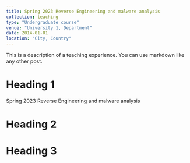 ```yaml
---
title: Spring 2023 Reverse Engineering and malware analysis
collection: teaching
type: "Undergraduate course"
venue: "University 1, Department"
date: 2014-01-01
location: "City, Country"
---
```


This is a description of a teaching experience. You can use markdown like any other post.

Heading 1
======
Spring 2023 Reverse Engineering and malware analysis

Heading 2
======

Heading 3
======
